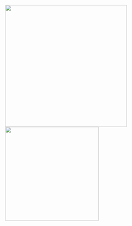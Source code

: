 <p float="center">
<img src="https://github-readme-stats.vercel.app/api?username=sofiahag&show_icons=true&theme=radical" width="390" />
<img src="https://github-readme-stats.vercel.app/api/top-langs?username=sofiahag&layout=compact&theme=radical" width="300" /> 
</p>
